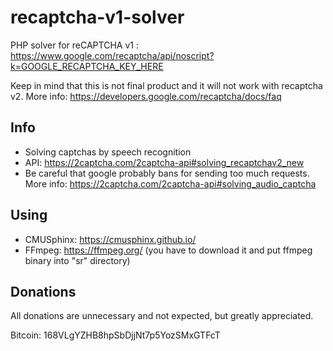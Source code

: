 # recaptcha-v1-solver
PHP solver for reCAPTCHA v1 : https://www.google.com/recaptcha/api/noscript?k=GOOGLE_RECAPTCHA_KEY_HERE

Keep in mind that this is not final product and it will not work with recaptcha v2. More info: https://developers.google.com/recaptcha/docs/faq

## Info
- Solving captchas by speech recognition
- API: https://2captcha.com/2captcha-api#solving_recaptchav2_new
- Be careful that google probably bans for sending too much requests. More info: https://2captcha.com/2captcha-api#solving_audio_captcha

## Using
- CMUSphinx: https://cmusphinx.github.io/
- FFmpeg: https://ffmpeg.org/ (you have to download it and put ffmpeg binary into "sr" directory)

## Donations
All donations are unnecessary and not expected, but greatly appreciated.

Bitcoin: 168VLgYZHB8hpSbDjjNt7p5YozSMxGTFcT
